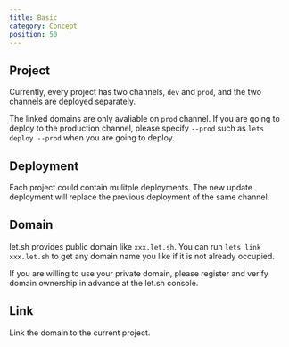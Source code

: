 ```yaml
---
title: Basic
category: Concept
position: 50
---
```


## Project

Currently, every project has two channels, `dev` and `prod`, and the two channels are deployed separately.

The linked domains are only avaliable on `prod` channel. If you are going to deploy to the production channel, please specify `--prod` such as `lets deploy --prod` when you are going to deploy.

## Deployment

Each project could contain mulitple deployments. The new update deployment will replace the previous deployment of the same channel.

## Domain

let.sh provides public domain like `xxx.let.sh`. You can run `lets link xxx.let.sh` to get any domain name you like if it is not already occupied.

If you are willing to use your private domain, please register and verify domain ownership in advance at the let.sh console.

## Link

Link the domain to the current project.
